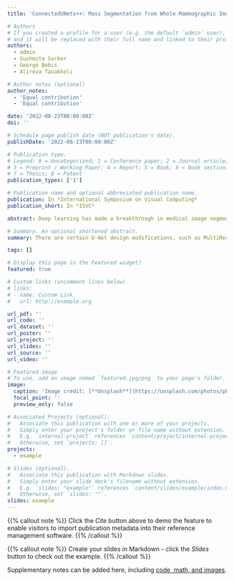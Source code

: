 ```yaml
---
title: 'ConnectedUNets++: Mass Segmentation from Whole Mammographic Images'

# Authors
# If you created a profile for a user (e.g. the default `admin` user), write the username (folder name) here
# and it will be replaced with their full name and linked to their profile.
authors:
  - admin
  - Sushmita Sarker
  - George Bebis
  - Alireza Tavakkoli

# Author notes (optional)
author_notes:
  - 'Equal contribution'
  - 'Equal contribution'

date: '2022-08-23T00:00:00Z'
doi: ''

# Schedule page publish date (NOT publication's date).
publishDate: '2022-08-23T00:00:00Z'

# Publication type.
# Legend: 0 = Uncategorized; 1 = Conference paper; 2 = Journal article;
# 3 = Preprint / Working Paper; 4 = Report; 5 = Book; 6 = Book section;
# 7 = Thesis; 8 = Patent
publication_types: ['1']

# Publication name and optional abbreviated publication name.
publication: In *International Symposium on Visual Computing*
publication_short: In *ISVC*

abstract: Deep learning has made a breakthrough in medical image segmentation in recent years due to its ability to extract high-level features without the need for prior knowledge. In this context, UNet is one of the most advanced medical image segmentation models, with promising results in mammography. Despite its excellent overall performance in segmenting multimodal medical images, the traditional U-Net structure appears to be inadequate in various ways. There are certain U-Net design modifications, such as MultiResUNet, Connected-UNets and AU-Net, that have improved overall performance in areas where the conventional U-Net architecture appears to be deficient. Following the success of UNet and its variants, we have presented two enhanced versions of the Connected-UNets architecture: ConnectedUNets+ and ConnectedUNets++. In ConnectedUNets+, we have replaced the simple skip connections of Connected-UNets architecture with residual skip connections, while in ConnectedUNets++, we have modified the encoder decoder structure along with employing residual skip connections. We have evaluated our proposed architectures on two publicly available datasets, the Curated Breast Imaging Subset of Digital Database for Screening Mammography (CBIS-DDSM) and INbreast.

# Summary. An optional shortened abstract.
summary: There are certain U-Net design modifications, such as MultiResUNet, Connected-UNets and AU-Net, that have improved overall performance in areas where the conventional U-Net architecture appears to be deficient. Following the success of UNet and its variants, we have presented two enhanced versions of the Connected-UNets architecture: ConnectedUNets+ and ConnectedUNets++.

tags: []

# Display this page in the Featured widget?
featured: true

# Custom links (uncomment lines below)
# links:
# - name: Custom Link
#   url: http://example.org

url_pdf: ''
url_code: ''
url_dataset: ''
url_poster: ''
url_project: ''
url_slides: ''
url_source: ''
url_video: ''

# Featured image
# To use, add an image named `featured.jpg/png` to your page's folder.
image:
  caption: 'Image credit: [**Unsplash**](https://unsplash.com/photos/pLCdAaMFLTE)'
  focal_point: ''
  preview_only: false

# Associated Projects (optional).
#   Associate this publication with one or more of your projects.
#   Simply enter your project's folder or file name without extension.
#   E.g. `internal-project` references `content/project/internal-project/index.md`.
#   Otherwise, set `projects: []`.
projects:
  - example

# Slides (optional).
#   Associate this publication with Markdown slides.
#   Simply enter your slide deck's filename without extension.
#   E.g. `slides: "example"` references `content/slides/example/index.md`.
#   Otherwise, set `slides: ""`.
slides: example
---
```


{{% callout note %}}
Click the _Cite_ button above to demo the feature to enable visitors to import publication metadata into their reference management software.
{{% /callout %}}

{{% callout note %}}
Create your slides in Markdown - click the _Slides_ button to check out the example.
{{% /callout %}}

Supplementary notes can be added here, including [code, math, and images](https://wowchemy.com/docs/writing-markdown-latex/).
